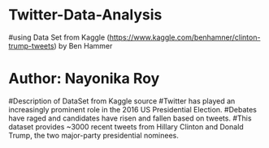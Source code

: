 # Twitter-Data-Analysis
#using Data Set from Kaggle (https://www.kaggle.com/benhamner/clinton-trump-tweets) by Ben Hammer

# Author: Nayonika Roy

#Description of DataSet from Kaggle source
#Twitter has played an increasingly prominent role in the 2016 US Presidential Election. 
#Debates have raged and candidates have risen and fallen based on tweets.
#This dataset provides ~3000 recent tweets from Hillary Clinton and Donald Trump, the two major-party presidential nominees.
